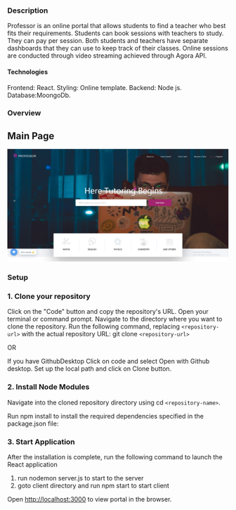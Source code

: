 ### Description

Professor is an online portal that allows students to find a teacher who best fits their requirements. Students can book sessions with teachers to study. They can pay per session. Both students and teachers have separate dashboards that they can use to keep track of their classes. Online sessions are conducted through video streaming achieved through Agora API.

#### Technologies

Frontend: React.
Styling: Online template.
Backend: Node js.
Database:MoongoDb.

### Overview

## Main Page

![Main Page](image.png)

### Setup

### 1. Clone your repository

Click on the "Code" button and copy the repository's URL.
Open your terminal or command prompt.
Navigate to the directory where you want to clone the repository.
Run the following command, replacing `<repository-url>` with the actual repository URL:
git clone `<repository-url>`

OR

If you have GithubDesktop
Click on code and select Open with Github desktop.
Set up the local path and click on Clone button.

### 2. Install Node Modules

Navigate into the cloned repository directory using cd `<repository-name>`.

Run npm install to install the required dependencies specified in the package.json file:

### 3. Start Application

After the installation is complete, run the following command to launch the React application

1. run nodemon server.js to start to the server
2. goto client directory and run npm start to start client

Open [http://localhost:3000](http://localhost:3000) to view portal in the browser.
